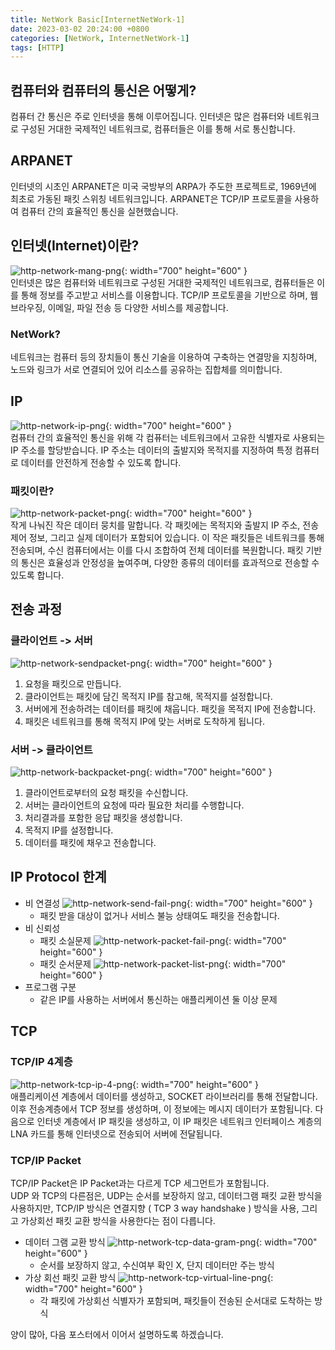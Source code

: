 ```yaml
---
title: NetWork Basic[InternetNetWork-1]
date: 2023-03-02 20:24:00 +0800
categories: [NetWork, InternetNetWork-1]
tags: [HTTP]
---
```

## 컴퓨터와 컴퓨터의 통신은 어떻게?
컴퓨터 간 통신은 주로 인터넷을 통해 이루어집니다. 인터넷은 많은 컴퓨터와 네트워크로 구성된 거대한 국제적인 네트워크로, 컴퓨터들은 이를 통해 서로 통신합니다.

## ARPANET
인터넷의 시초인 ARPANET은 미국 국방부의 ARPA가 주도한 프로젝트로, 1969년에 최초로 가동된 패킷 스위칭 네트워크입니다. ARPANET은 TCP/IP 프로토콜을 사용하여 컴퓨터 간의 효율적인 통신을 실현했습니다.


## 인터넷(Internet)이란?
 ![http-network-mang-png](/assets/img/spring/http-network-mang.png){: width="700" height="600" }<br/>
 인터넷은 많은 컴퓨터와 네트워크로 구성된 거대한 국제적인 네트워크로,  컴퓨터들은 이를 통해 정보를 주고받고 서비스를 이용합니다. TCP/IP  프로토콜을 기반으로 하며, 웹 브라우징, 이메일, 파일 전송 등 다양한  서비스를 제공합니다.
 ### NetWork?
 네트워크는 컴퓨터 등의 장치들이 통신 기술을 이용하여 구축하는 연결망을 지칭하며, 노드와 링크가 서로 연결되어 있어 리소스를 공유하는 집합체를 의미합니다.


## IP
 ![http-network-ip-png](/assets/img/spring/http-network-ip.png){: width="700" height="600" }<br/>
컴퓨터 간의 효율적인 통신을 위해 각 컴퓨터는 네트워크에서 고유한 식별자로 사용되는 IP 주소를 할당받습니다. IP 주소는 데이터의 출발지와 목적지를 지정하여 특정 컴퓨터로 데이터를 안전하게 전송할 수 있도록 합니다.


### 패킷이란?
 ![http-network-packet-png](/assets/img/spring/http-network-packet.png){: width="700" height="600" }<br/>
작게 나눠진 작은 데이터 뭉치를 말합니다. 각 패킷에는 목적지와 출발지 IP 주소, 전송 제어 정보, 그리고 실제 데이터가 포함되어 있습니다. 이 작은 패킷들은 네트워크를 통해 전송되며, 수신 컴퓨터에서는 이를 다시 조합하여 전체 데이터를 복원합니다. 패킷 기반의 통신은 효율성과 안정성을 높여주며, 다양한 종류의 데이터를 효과적으로 전송할 수 있도록 합니다.


## 전송 과정
### 클라이언트 -> 서버
 ![http-network-sendpacket-png](/assets/img/spring/http-network-sendpacket.png){: width="700" height="600" }<br/>
1. 요청을 패킷으로 만듭니다.
2. 클라이언트는 패킷에 담긴 목적지 IP를 참고해, 목적지를 설정합니다.
3. 서버에게 전송하려는 데이터를 패킷에 채웁니다. 패킷을 목적지 IP에 전송합니다.
4. 패킷은 네트워크를 통해 목적지 IP에 맞는 서버로 도착하게 됩니다.

### 서버 -> 클라이언트
 ![http-network-backpacket-png](/assets/img/spring/http-network-backpacket.png){: width="700" height="600" }<br/>
1. 클라이언트로부터의 요청 패킷을 수신합니다.
2. 서버는 클라이언트의 요청에 따라 필요한 처리를 수행합니다.
3. 처리결과를 포함한 응답 패킷을 생성합니다.
4. 목적지 IP를 설정합니다.
5. 데이터를 패킷에 채우고 전송합니다. 

## IP Protocol 한계
- 비 연결성
     ![http-network-send-fail-png](/assets/img/spring/http-network-send-fail.png){: width="700" height="600" }<br/>
    - 패킷 받을 대상이 없거나 서비스 불능 상태여도 패킷을 전송합니다.
- 비 신뢰성
    - 패킷 소실문제
    ![http-network-packet-fail-png](/assets/img/spring/http-network-packet-fail.png){: width="700" height="600" }<br/>
    - 패킷 순서문제
    ![http-network-packet-list-png](/assets/img/spring/http-network-packet-list.png){: width="700" height="600" }<br/>
- 프로그램 구분
    - 같은 IP를 사용하는 서버에서 통신하는 애플리케이션 둘 이상 문제

## TCP
### TCP/IP 4계층
![http-network-tcp-ip-4-png](/assets/img/spring/http-network-tcp-ip-4.png){: width="700" height="600" }<br/>
애플리케이션 계층에서 데이터를 생성하고, SOCKET 라이브러리를 통해 전달합니다. 이후 전송계층에서 TCP 정보를 생성하며, 이 정보에는 메시지 데이터가 포함됩니다. 다음으로 인터넷 계층에서 IP 패킷을 생성하고, 이 IP 패킷은 네트워크 인터페이스 계층의 LNA 카드를 통해 인터넷으로 전송되어 서버에 전달됩니다.    

### TCP/IP Packet
TCP/IP Packet은 IP Packet과는 다르게 TCP 세그먼트가 포함됩니다.         
UDP 와 TCP의 다른점은, UDP는 순서를 보장하지 않고, 데이터그램 패킷 교환 방식을 사용하지만,
TCP/IP 방식은 연결지향 ( TCP 3 way handshake ) 방식을 사용, 그리고 가상회선 패킷 교환 방식을 사용한다는 점이 다릅니다.          
 - 데이터 그램 교환 방식
    ![http-network-tcp-data-gram-png](/assets/img/spring/http-network-udp-data-gram.png){: width="700" height="600" }<br/>
    - 순서를 보장하지 않고, 수신여부 확인 X, 단지 데이터만 주는 방식
 - 가상 회선 패킷 교환 방식
    ![http-network-tcp-virtual-line-png](/assets/img/spring/http-network-tcp-virtual-line.png){: width="700" height="600" }<br/>
    - 각 패킷에 가상회선 식별자가 포함되며, 패킷들이 전송된 순서대로 도착하는 방식

양이 많아, 다음 포스터에서 이어서 설명하도록 하겠습니다.
